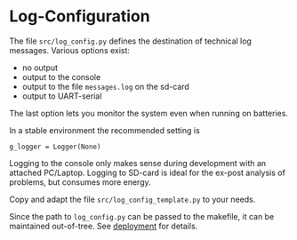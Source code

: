 Log-Configuration
=================

The file `src/log_config.py` defines the destination of technical
log messages. Various options exist:

  - no output
  - output to the console
  - output to the file `messages.log` on the sd-card
  - output to UART-serial

The last option lets you monitor the system even when running on batteries.

In a stable environment the recommended setting is

    g_logger = Logger(None)

Logging to the console only makes sense during development with an attached
PC/Laptop. Logging to SD-card is ideal for the ex-post analysis of problems,
but consumes more energy.

Copy and adapt the file `src/log_config_template.py` to your needs.

Since the path to `log_config.py` can be passed to the makefile, it can
be maintained out-of-tree. See [deployment](deployment.md) for details.
